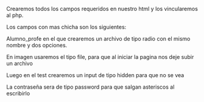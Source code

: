 Crearemos todos los campos requeridos en nuestro html y los vincularemos al php.

Los campos con mas chicha son los siguientes:

Alumno_profe en el que crearemos un archivo de tipo radio con el mismo nombre y dos opciones.

En imagen usaremos el tipo file, para que al iniciar la pagina nos deje subir un archivo

Luego en el test crearemos un input de tipo hidden para que no se vea

La contraseña sera de tipo password para que salgan asteriscos al escribirlo
